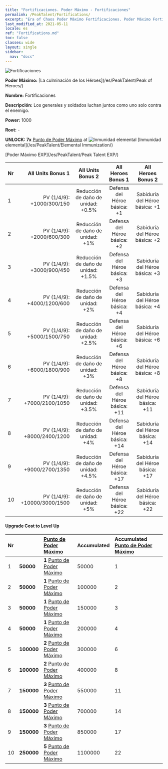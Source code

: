 ```yaml
---
title: "Fortificaciones. Poder Máximo - Fortificaciones"
permalink: /PeakTalent/Fortifications/
excerpt: "Era of Chaos Poder Máximo Fortificaciones. Poder Máximo Fortificaciones. Fortificaciones"
last_modified_at: 2021-05-11
locale: es
ref: "Fortifications.md"
toc: false
classes: wide
layout: single
sidebar:
  nav: "docs"
---
```


  ![Fortificaciones](/images/pt/talent_1009.png)

  **Poder Máximo:** [La culminación de los Héroes](/es/PeakTalent/Peak of Heroes/)

  **Nombre:** Fortificaciones

  **Descripción:** Los generales y soldados luchan juntos como uno solo contra el enemigo.

  **Power:** 1000

  **Root:** -

  **UNLOCK: 7x** [Punto de Poder Máximo](/ItemsES/con_934/) at ![Inmunidad elemental](/images/pt/talent_1004.png) [Inmunidad elemental](/es/PeakTalent/Elemental Immunization/)

  [Poder Máximo EXP](/es/PeakTalent/Peak Talent EXP/)

  | Nr | All Units Bonus 1 | All Units Bonus 2 | All Heroes Bonus 1 | All Heroes Bonus 2 |
  |:---|--------------:|:-------------:|:-------------:|:-------------:|
  | 1 | PV (1/4/9): +1000/300/150 | Reducción de daño de unidad: +0.5% | Defensa del Héroe básica: +1 | Sabiduría del Héroe básica: +1 |
  | 2 | PV (1/4/9): +2000/600/300 | Reducción de daño de unidad: +1% | Defensa del Héroe básica: +2 | Sabiduría del Héroe básica: +2 |
  | 3 | PV (1/4/9): +3000/900/450 | Reducción de daño de unidad: +1.5% | Defensa del Héroe básica: +3 | Sabiduría del Héroe básica: +3 |
  | 4 | PV (1/4/9): +4000/1200/600 | Reducción de daño de unidad: +2% | Defensa del Héroe básica: +4 | Sabiduría del Héroe básica: +4 |
  | 5 | PV (1/4/9): +5000/1500/750 | Reducción de daño de unidad: +2.5% | Defensa del Héroe básica: +6 | Sabiduría del Héroe básica: +6 |
  | 6 | PV (1/4/9): +6000/1800/900 | Reducción de daño de unidad: +3% | Defensa del Héroe básica: +8 | Sabiduría del Héroe básica: +8 |
  | 7 | PV (1/4/9): +7000/2100/1050 | Reducción de daño de unidad: +3.5% | Defensa del Héroe básica: +11 | Sabiduría del Héroe básica: +11 |
  | 8 | PV (1/4/9): +8000/2400/1200 | Reducción de daño de unidad: +4% | Defensa del Héroe básica: +14 | Sabiduría del Héroe básica: +14 |
  | 9 | PV (1/4/9): +9000/2700/1350 | Reducción de daño de unidad: +4.5% | Defensa del Héroe básica: +17 | Sabiduría del Héroe básica: +17 |
  | 10 | PV (1/4/9): +10000/3000/1500 | Reducción de daño de unidad: +5% | Defensa del Héroe básica: +22 | Sabiduría del Héroe básica: +22 |


#### Upgrade Cost to Level Up

  | Nr | <i class="fas fa-coins"/> | [Punto de Poder Máximo](/ItemsES/con_934/) | Accumulated <i class="fas fa-coins"/> | Accumulated [Punto de Poder Máximo](/ItemsES/con_934/) |
  |:---|:--------------|:-------------|:-------------|:-------------|
  | 1 | **50000** | **1** [Punto de Poder Máximo](/ItemsES/con_934/) | 50000 | 1 |
  | 2 | **50000** | **1** [Punto de Poder Máximo](/ItemsES/con_934/) | 100000 | 2 |
  | 3 | **50000** | **1** [Punto de Poder Máximo](/ItemsES/con_934/) | 150000 | 3 |
  | 4 | **50000** | **1** [Punto de Poder Máximo](/ItemsES/con_934/) | 200000 | 4 |
  | 5 | **100000** | **2** [Punto de Poder Máximo](/ItemsES/con_934/) | 300000 | 6 |
  | 6 | **100000** | **2** [Punto de Poder Máximo](/ItemsES/con_934/) | 400000 | 8 |
  | 7 | **150000** | **3** [Punto de Poder Máximo](/ItemsES/con_934/) | 550000 | 11 |
  | 8 | **150000** | **3** [Punto de Poder Máximo](/ItemsES/con_934/) | 700000 | 14 |
  | 9 | **150000** | **3** [Punto de Poder Máximo](/ItemsES/con_934/) | 850000 | 17 |
  | 10 | **250000** | **5** [Punto de Poder Máximo](/ItemsES/con_934/) | 1100000 | 22 |
